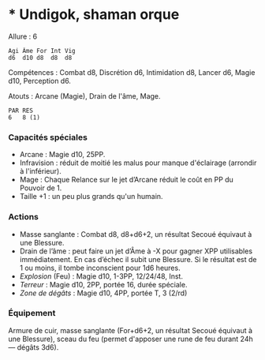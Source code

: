 # * Undigok, shaman orque

Allure : 6

	Agi	Âme	For	Int	Vig
	d6	d10	d8	d8	d8

Compétences : Combat d8, Discrétion d6, Intimidation d8, Lancer d6, Magie d10, Perception d6.

Atouts : Arcane (Magie), Drain de l'âme, Mage.

	PAR	RES
	6	8 (1)

### Capacités spéciales
- Arcane : Magie d10, 25PP.
- Infravision : réduit de moitié les malus pour manque d'éclairage (arrondir à l'inférieur).
- Mage : Chaque Relance sur le jet d’Arcane réduit le coût en PP du Pouvoir de 1.
- Taille +1 : un peu plus grands qu'un humain.

### Actions
- Masse sanglante : Combat d8, d8+d6+2, un résultat Secoué équivaut à une Blessure.
- Drain de l’âme : peut faire un jet d’Âme à -X pour gagner XPP utilisables immédiatement. En cas d’échec il subit une Blessure. Si le résultat est de 1 ou moins, il tombe inconscient pour 1d6 heures.
- _Explosion_ (Feu) : Magie d10, 1-3PP, 12/24/48, Inst.
- _Terreur_ : Magie d10, 2PP, portée 16, durée spéciale.
- _Zone de dégâts_ : Magie d10, 4PP, portée T, 3 (2/rd)

### Équipement
Armure de cuir, masse sanglante (For+d6+2, un résultat Secoué équivaut à une Blessure), sceau du feu (permet d'apposer une rune de feu durant 24h — dégâts 3d6).
